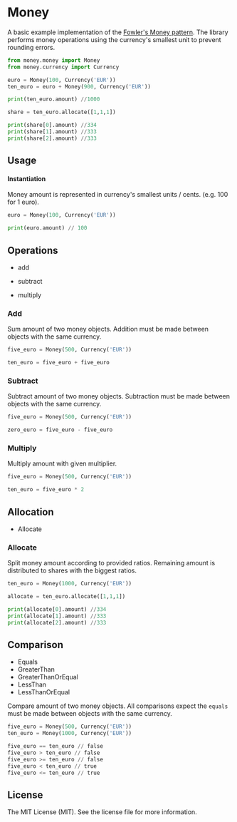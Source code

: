 # Money

A basic example implementation of the [Fowler's Money pattern](https://martinfowler.com/eaaCatalog/money.html). The library performs money operations using the currency's smallest unit to prevent rounding errors.

```python
from money.money import Money
from money.currency import Currency

euro = Money(100, Currency('EUR'))
ten_euro = euro + Money(900, Currency('EUR'))

print(ten_euro.amount) //1000

share = ten_euro.allocate([1,1,1])

print(share[0].amount) //334
print(share[1].amount) //333
print(share[2].amount) //333
```



## Usage

#### Instantiation

Money amount is represented in currency's smallest units / cents. (e.g. 100 for 1 euro).

```python
euro = Money(100, Currency('EUR'))

print(euro.amount) // 100
```



## Operations

- add

- subtract

- multiply


### Add

Sum amount of two money objects.  Addition must be made between objects with the same currency.

```python
five_euro = Money(500, Currency('EUR'))

ten_euro = five_euro + five_euro
```



### Subtract

Subtract amount of two money objects.  Subtraction must be made between objects with the same currency.

```python
five_euro = Money(500, Currency('EUR'))

zero_euro = five_euro - five_euro
```



### Multiply

Multiply amount with given multiplier. 

```python
five_euro = Money(500, Currency('EUR'))

ten_euro = five_euro * 2
```



## Allocation

- Allocate



### Allocate

Split money amount according to provided ratios. Remaining amount is distributed to shares with the biggest ratios.

```python
ten_euro = Money(1000, Currency('EUR'))

allocate = ten_euro.allocate([1,1,1])

print(allocate[0].amount) //334
print(allocate[1].amount) //333
print(allocate[2].amount) //333
```



## Comparison

- Equals
- GreaterThan
- GreaterThanOrEqual
- LessThan
- LessThanOrEqual



Compare amount of two money objects. All comparisons expect the `equals` must be made between objects with the same currency.

```python
five_euro = Money(500, Currency('EUR'))
ten_euro = Money(1000, Currency('EUR'))

five_euro == ten_euro // false
five_euro > ten_euro // false
five_euro >= ten_euro // false
five_euro < ten_euro // true
five_euro <= ten_euro // true
```



## License

The MIT License (MIT). See the license file for more information.